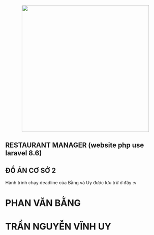 <p align="center"><a href="https://laravel.com" target="_blank"><img src="https://raw.githubusercontent.com/laravel/art/master/logo-lockup/5%20SVG/2%20CMYK/1%20Full%20Color/laravel-logolockup-cmyk-red.svg" width="400"></a></p>

## RESTAURANT MANAGER (website php use laravel 8.6)

## ĐỒ ÁN CƠ SỞ 2

Hành trình chạy deadline của Bằng và Uy được lưu trữ ở đây :v

# PHAN VĂN BẰNG
# TRẦN NGUYỄN VĨNH UY